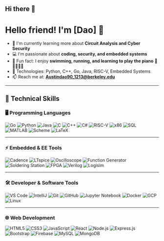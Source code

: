 ## Hi there 👋

<!--
**Dao1213/Dao1213** is a ✨ _special_ ✨ repository because its `README.md` (this file) appears on your GitHub profile.

Here are some ideas to get you started:

- 🔭 I’m currently working on ...
- 🌱 I’m currently learning ...
- 👯 I’m looking to collaborate on ...
- 🤔 I’m looking for help with ...
- 💬 Ask me about ...
- 📫 How to reach me: ...
- 😄 Pronouns: ...
- ⚡ Fun fact: ...
-->
# Hello friend! I'm [Dao] 👋

- 🌱 I'm currently learning more about **Circuit Analysis and Cyber Security**
- 💻 I'm passionate about **coding, security, and embedded systems**
- 🎵 Fun fact: I enjoy **swimming, running, and learning to play the piano** 🎹🏊‍♂️🏃‍♂️
- 🔧 Technologies: Python, C++, Go, Java, RISC-V, Embedded Systems
- 📫 Reach me at: **Austindao90_1213@berkeley.edu**

---

## 🚀 Technical Skills

### 🖥️ Programming Languages
![Go](https://img.shields.io/badge/Go-00ADD8?style=for-the-badge&logo=go&logoColor=white)
![Python](https://img.shields.io/badge/Python-3776AB?style=for-the-badge&logo=python&logoColor=white)
![Java](https://img.shields.io/badge/Java-007396?style=for-the-badge&logo=java&logoColor=white)
![C](https://img.shields.io/badge/C-A8B9CC?style=for-the-badge&logo=c&logoColor=white)
![C++](https://img.shields.io/badge/C++-00599C?style=for-the-badge&logo=c%2B%2B&logoColor=white)
![C#](https://img.shields.io/badge/C%23-239120?style=for-the-badge&logo=csharp&logoColor=white)
![RISC-V](https://img.shields.io/badge/RISC--V-blue?style=for-the-badge)
![x86](https://img.shields.io/badge/x86-gray?style=for-the-badge)
![SQL](https://img.shields.io/badge/SQL-4479A1?style=for-the-badge&logo=postgresql&logoColor=white)
![MATLAB](https://img.shields.io/badge/MATLAB-orange?style=for-the-badge)
![Scheme](https://img.shields.io/badge/Scheme-000000?style=for-the-badge)
![LaTeX](https://img.shields.io/badge/LaTeX-008080?style=for-the-badge&logo=latex&logoColor=white)

---

### ⚡ Embedded & EE Tools
![Cadence](https://img.shields.io/badge/Cadence-FF0000?style=for-the-badge)
![LTspice](https://img.shields.io/badge/LTspice-blue?style=for-the-badge)
![Oscilloscope](https://img.shields.io/badge/Oscilloscope-008080?style=for-the-badge)
![Function Generator](https://img.shields.io/badge/Function%20Generator-FF5733?style=for-the-badge)
![Soldering Station](https://img.shields.io/badge/Soldering%20Station-gray?style=for-the-badge)
![FPGA](https://img.shields.io/badge/FPGA-blue?style=for-the-badge)
![Verilog](https://img.shields.io/badge/Verilog-black?style=for-the-badge)
![Logisim](https://img.shields.io/badge/Logisim-red?style=for-the-badge)

---

### 🛠 Developer & Software Tools
![VS Code](https://img.shields.io/badge/VS%20Code-007ACC?style=for-the-badge&logo=visual-studio-code&logoColor=white)
![IntelliJ](https://img.shields.io/badge/IntelliJ-000000?style=for-the-badge&logo=intellij-idea&logoColor=white)
![Git](https://img.shields.io/badge/Git-F05032?style=for-the-badge&logo=git&logoColor=white)
![GitHub](https://img.shields.io/badge/GitHub-181717?style=for-the-badge&logo=github&logoColor=white)
![Jupyter Notebook](https://img.shields.io/badge/Jupyter-F37626?style=for-the-badge&logo=jupyter&logoColor=white)
![Docker](https://img.shields.io/badge/Docker-2496ED?style=for-the-badge&logo=docker&logoColor=white)
![GCP](https://img.shields.io/badge/Google%20Cloud-4285F4?style=for-the-badge&logo=google-cloud&logoColor=white)
![Linux](https://img.shields.io/badge/Linux-FCC624?style=for-the-badge&logo=linux&logoColor=black)

---

### 🌐 Web Development
![HTML5](https://img.shields.io/badge/HTML5-E34F26?style=for-the-badge&logo=html5&logoColor=white)
![CSS3](https://img.shields.io/badge/CSS3-1572B6?style=for-the-badge&logo=css3&logoColor=white)
![JavaScript](https://img.shields.io/badge/JavaScript-F7DF1E?style=for-the-badge&logo=javascript&logoColor=black)
![React](https://img.shields.io/badge/React-61DAFB?style=for-the-badge&logo=react&logoColor=black)
![Node.js](https://img.shields.io/badge/Node.js-339933?style=for-the-badge&logo=node.js&logoColor=white)
![Express.js](https://img.shields.io/badge/Express.js-000000?style=for-the-badge&logo=express&logoColor=white)
![Bootstrap](https://img.shields.io/badge/Bootstrap-563D7C?style=for-the-badge&logo=bootstrap&logoColor=white)
![Firebase](https://img.shields.io/badge/Firebase-FFCA28?style=for-the-badge&logo=firebase&logoColor=black)
![MySQL](https://img.shields.io/badge/MySQL-4479A1?style=for-the-badge&logo=mysql&logoColor=white)
![MongoDB](https://img.shields.io/badge/MongoDB-47A248?style=for-the-badge&logo=mongodb&logoColor=white)
